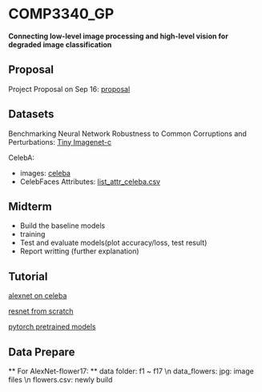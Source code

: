 # COMP3340_GP
**Connecting low-level image processing and high-level vision for degraded image classification**

## Proposal
Project Proposal on Sep 16: [proposal](https://github.com/SUcy6/COMP3340_GP/blob/main/COMP3340_Group%2016_Proposal.pdf)

## Datasets
Benchmarking Neural Network Robustness to Common Corruptions and Perturbations: [Tiny Imagenet-c](https://github.com/hendrycks/robustness)

CelebA: 
- images: [celeba](https://s3-us-west-1.amazonaws.com/udacity-dlnfd/datasets/celeba.zip)
- CelebFaces Attributes: [list_attr_celeba.csv](https://www.kaggle.com/datasets/jessicali9530/celeba-dataset)

## Midterm 
- Build the baseline models
- training
- Test and evaluate models(plot accuracy/loss, test result)
- Report writting (further explanation)

## Tutorial
[alexnet on celeba](https://www.youtube.com/watch?v=6c8WFGbPHpE)

[resnet from scratch](https://www.youtube.com/watch?v=DkNIBBBvcPs)

[pytorch pretrained models](https://www.youtube.com/watch?v=qaDe0qQZ5AQ&t=14s)

## Data Prepare 
** For AlexNet-flower17: **
data folder: f1 ~ f17 \n
data_flowers: jpg: image files \n
flowers.csv: newly build

